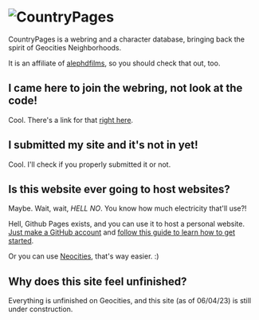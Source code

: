 # ![CountryPages](https://countrypages.duckdns.org/pictures/logo/logo_hq.svg)
CountryPages is a webring and a character database, bringing back the spirit of Geocities Neighborhoods. 

It is an affiliate of [alephdfilms](https://alephdfilms.github.io/), so you should check that out, too.

## I came here to join the webring, not look at the code!
Cool. There's a link for that [right here](http://countrypages.duckdns.org/join.html).

## I submitted my site and it's not in yet!
Cool. I'll check if you properly submitted it or not.

## Is this website ever going to host websites?
Maybe. Wait, wait, _HELL NO_. You know how much electricity that'll use?!

Hell, Github Pages exists, and you can use it to host a personal website. [Just make a GitHub account](https://github.com/join) and [follow this guide to learn how to get started](https://docs.github.com/en/pages/getting-started-with-github-pages/creating-a-github-pages-site).

Or you can use [Neocities](https://www.neocities.org), that's way easier. :)

## Why does this site feel unfinished?
Everything is unfinished on Geocities, and this site (as of 06/04/23) is still under construction.
